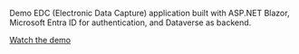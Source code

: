 Demo EDC (Electronic Data Capture) application built with ASP.NET Blazor, Microsoft Entra ID for authentication, and Dataverse as backend.

[Watch the demo](https://raw.githubusercontent.com/glennlugod/edc/refs/heads/main/demo.mp4)
